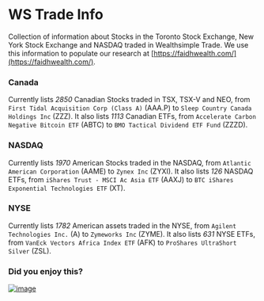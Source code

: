 # WS Trade Info
Collection of information about Stocks in the Toronto Stock Exchange, New York Stock Exchange and NASDAQ traded in Wealthsimple Trade.
We use this information to populate our research at [https://faidhwealth.com/](https://faidhwealth.com/).

### Canada
Currently lists *2850* Canadian Stocks traded in TSX, TSX-V and NEO, from `First Tidal Acquisition Corp (Class A)` (AAA.P) to `Sleep Country Canada Holdings Inc` (ZZZ).
It also lists *1113* Canadian ETFs, from `Accelerate Carbon Negative Bitcoin ETF` (ABTC) to `BMO Tactical Dividend ETF Fund` (ZZZD).

### NASDAQ
Currently lists *1970* American Stocks traded in the NASDAQ, from `Atlantic American Corporation` (AAME) to `Zynex Inc` (ZYXI).
It also lists *126* NASDAQ ETFs, from `iShares Trust - MSCI Ac Asia ETF` (AAXJ) to `BTC iShares Exponential Technologies ETF` (XT).

### NYSE
Currently lists *1782* American assets traded in the NYSE, from `Agilent Technologies Inc.` (A) to `Zymeworks Inc` (ZYME).
It also lists *631* NYSE ETFs, from `VanEck Vectors Africa Index ETF` (AFK) to `ProShares UltraShort Silver` (ZSL).


### Did you enjoy this?

[![image](https://user-images.githubusercontent.com/37382997/109364179-71ad5f80-784b-11eb-8fa3-4f02b2e0065e.png)](https://www.buymeacoffee.com/vnasilva)

